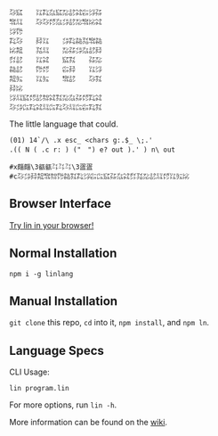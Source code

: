 ```
㌂㌮　　㍑㌠㌴㌮㍇㍈㌶㌫㌡㌲
㌖㍊　　㌂㌂㍌㌴㌄㍈㍇㌖㍖㌶
㌡㌙　　　　　　　　　　　　
㌠㌂　　㌇㍑　　㌄㌠㌚㍃㌖㌚
㍖㌕　　㍃㍊　　㍇㌲㌄㌴㍈㌇
㌽㍈　　㍑㌶　　㌮㌟　　㌲㍇
㌚㍈　　㌙㍌　　㌫㌇　　㍑㌡
㌕㍔　　㍑㍔　　㌖㍈　　㌂㌟
㌇㍖　　　　　　　　　　　　
㌡㍊㌮㍌㍈㌗㌶㌟㍇㌴㌲㍌㌠㌶
㌂㌄㌭㌠㌶㍊㌭㌠㌂㍊㌭㌫㌠㌟
```

The little language that could.

```
(01) 14`/\ .x esc_ <chars g:.$_ \;.'
.(( N ( .c r: ) ("　") e? out ).' ) n\ out

#x㿳㿳\3㼳㼳㌳㌳㌳\3㿿㿿
#c㌂㌄㌇㌕㌖㌗㌙㌚㌟㌠㌡㌫㌭㌮㌲㌴㌶㌽㍃㍇㍈㍊㍌㍑㍔㍖
```

## Browser Interface

[Try lin in your browser!](https://replit.com/@molarmanful/try-lin)

## Normal Installation

    npm i -g linlang

## Manual Installation

`git clone` this repo, `cd` into it, `npm install`, and `npm ln`.

## Language Specs

CLI Usage:

    lin program.lin

For more options, run `lin -h`.

More information can be found on the [wiki](https://github.com/molarmanful/lin/wiki).
